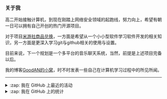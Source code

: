 ### 关于我

高二开始接触计算机，到现在刚踏上网络安全领域的起跑线，努力向上，希望有朝一日可以拥有自己开创的热门开源项目。

对于项目[米游社商品兑换](https://github.com/GOOD-AN/Mys-Exchange-Goods)，一方面是希望从一个小小型软件学习软件开发的相关知识，另一方面是更深入学习git与github相关的使用与设置。

目前来说，下一个规划是一个多平台的音乐聊天系统，当然，前提是上述项目完备以后。

我的博客[GoodAN的小窝](https://blog.goodant.top/)，时不时发表一些自己在计算机学习过程中的所见所闻。

---

<details>
  <summary>:zap: 我在 GitHub 上最近的活动</summary>
  
<!--START_SECTION:activity-->
1. 🎉 Merged PR [#45](https://github.com/GOOD-AN/Mys-Exchange-Goods/pull/45) in [GOOD-AN/Mys-Exchange-Goods](https://github.com/GOOD-AN/Mys-Exchange-Goods)
2. 🎉 Merged PR [#50](https://github.com/GOOD-AN/Mys-Exchange-Goods/pull/50) in [GOOD-AN/Mys-Exchange-Goods](https://github.com/GOOD-AN/Mys-Exchange-Goods)
3. 🎉 Merged PR [#49](https://github.com/GOOD-AN/Mys-Exchange-Goods/pull/49) in [GOOD-AN/Mys-Exchange-Goods](https://github.com/GOOD-AN/Mys-Exchange-Goods)
4. 🎉 Merged PR [#48](https://github.com/GOOD-AN/Mys-Exchange-Goods/pull/48) in [GOOD-AN/Mys-Exchange-Goods](https://github.com/GOOD-AN/Mys-Exchange-Goods)
5. 🔒 Closed issue [#627](https://github.com/yoimiya-kokomi/miao-plugin/issues/627) in [yoimiya-kokomi/miao-plugin](https://github.com/yoimiya-kokomi/miao-plugin)
<!--END_SECTION:activity-->

</details>

<details>
<summary>:zap: 我在 GitHub 上的统计</summary>

![GOOD-AN's github stats](https://github-readme-stats-umber-theta.vercel.app/api?username=GOOD-AN&count_private=true&show_icons=true&include_all_commits=true&line_height=28&card_width=400px) ![Top Langs](https://github-readme-stats-umber-theta.vercel.app/api/top-langs/?username=GOOD-AN&&layout=compact&&langs_count=6&&exclude_repo=GOOD-AN.github.io,GOOD-AN,github-readme-stats,test)
</details>
